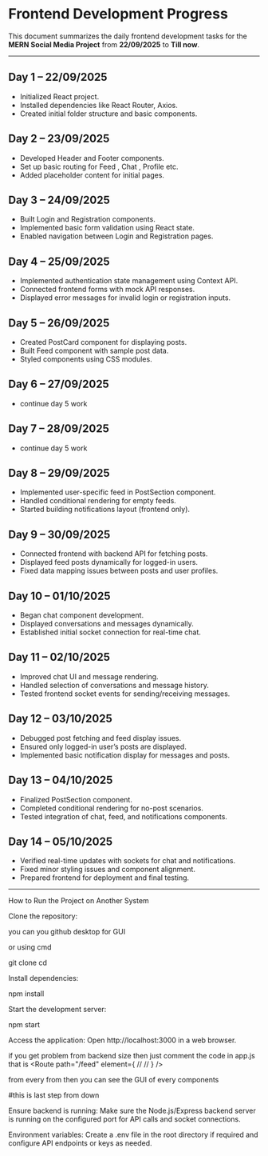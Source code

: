 # Frontend Development Progress

This document summarizes the daily frontend development tasks for the **MERN Social Media Project** from **22/09/2025** to **Till now**.

---

## Day 1 – 22/09/2025

- Initialized React project.
- Installed dependencies like React Router, Axios.
- Created initial folder structure and basic components.

## Day 2 – 23/09/2025

- Developed Header and Footer components.
- Set up basic routing for Feed , Chat , Profile etc.
- Added placeholder content for initial pages.

## Day 3 – 24/09/2025

- Built Login and Registration components.
- Implemented basic form validation using React state.
- Enabled navigation between Login and Registration pages.

## Day 4 – 25/09/2025

- Implemented authentication state management using Context API.
- Connected frontend forms with mock API responses.
- Displayed error messages for invalid login or registration inputs.

## Day 5 – 26/09/2025

- Created PostCard component for displaying posts.
- Built Feed component with sample post data.
- Styled components using CSS modules.

## Day 6 – 27/09/2025

- continue day 5 work

## Day 7 – 28/09/2025

- continue day 5 work

## Day 8 – 29/09/2025

- Implemented user-specific feed in PostSection component.
- Handled conditional rendering for empty feeds.
- Started building notifications layout (frontend only).

## Day 9 – 30/09/2025

- Connected frontend with backend API for fetching posts.
- Displayed feed posts dynamically for logged-in users.
- Fixed data mapping issues between posts and user profiles.

## Day 10 – 01/10/2025

- Began chat component development.
- Displayed conversations and messages dynamically.
- Established initial socket connection for real-time chat.

## Day 11 – 02/10/2025

- Improved chat UI and message rendering.
- Handled selection of conversations and message history.
- Tested frontend socket events for sending/receiving messages.

## Day 12 – 03/10/2025

- Debugged post fetching and feed display issues.
- Ensured only logged-in user’s posts are displayed.
- Implemented basic notification display for messages and posts.

## Day 13 – 04/10/2025

- Finalized PostSection component.
- Completed conditional rendering for no-post scenarios.
- Tested integration of chat, feed, and notifications components.

## Day 14 – 05/10/2025

- Verified real-time updates with sockets for chat and notifications.
- Fixed minor styling issues and component alignment.
- Prepared frontend for deployment and final testing.

---


How to Run the Project on Another System

Clone the repository:

you can you github desktop for GUI

or using cmd

git clone <repository-url>
cd <project-folder>

Install dependencies:

npm install

Start the development server:

npm start

Access the application: Open http://localhost:3000 in a web browser.

if you get problem from backend size then just comment the code in app.js that is
          <Route
            path="/feed"
            element={
              // <PrivateRoute>
                <Feed />
              // </PrivateRoute>
            }
          />
          
from every from then you can see the GUI of every components

#this is last step from down

Ensure backend is running: Make sure the Node.js/Express backend server is running on the configured port for API calls and socket connections.

Environment variables: Create a .env file in the root directory if required and configure API endpoints or keys as needed.
